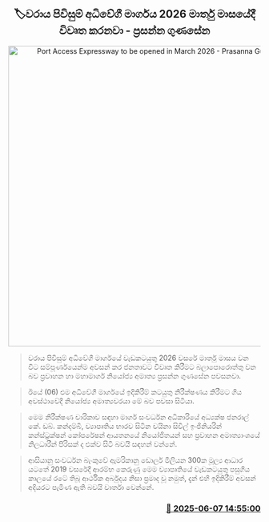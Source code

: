 <p align='center'><b><h2 align='center' title='Port Access Expressway to be opened in March 2026 - Prasanna Gunasena'>🏷වරාය පිවිසුම් අධිවේගී මාර්ගය 2026 මාර්තු මාසයේදී විවෘත කරනවා - ප්‍රසන්න ගුණසේන</h2></b></p>
<p align='center'><img src='https://helakuru.sgp1.cdn.digitaloceanspaces.com/esana/images/lib/prasanna-gunasena.jpg' width='600' alt='Port Access Expressway to be opened in March 2026 - Prasanna Gunasena'></p>

> වරාය පිවිසුම් අධිවේගී මාර්ගයේ වැඩකටයුතු 2026 වසරේ මාර්තු මාසය වන විට සම්පූර්ණයෙන්ම අවසන් කර ජනතාවට විවෘත කිරීමට බලාපොරොත්තු වන බව ප්‍රවාහන හා මහාමාර්ග නියෝජ්‍ය අමාත්‍ය ප්‍රසන්න ගුණසේන පවසනවා.

> ඊයේ (06) එම අධිවේගී මාර්ගයේ ඉදිකිරීම් කටයුතු නිරීක්ෂණය කිරීමට ගිය අවස්ථාවේදී නියෝජ්‍ය අමාත්‍යවරයා මේ බව පවසා සිටියා.

> මෙම නිරීක්ෂණ චාරිකාව සඳහා මාර්ග සංවර්ධන අධිකාරියේ අධ්‍යක්ෂ ජනරාල් කේ. ඩබ්. කන්දම්බි, ව්‍යාපෘතිය භාරව සිටින චයිනා සිවිල් ඉංජිනියරින් කන්ස්ට්‍රක්ෂන් කෝපරේෂන් ආයතනයේ නියෝජිතයන් සහ ප්‍රවාහන අමාත්‍යාංශයේ නිලධාරීන් පිරිසක් ද එක්ව සිටි බවයි සඳහන් වන්නේ.

> ආසියානු සංවර්ධන බැංකුවේ ඇමරිකානු ඩොලර් මිලියන 300ක මූල්‍ය ආධාර යටතේ 2019 වසරේදී ආරම්භ කෙරුණු මෙම ව්‍යාපෘතියේ වැඩකටයුතු පසුගිය කාලයේ රටේ තිබූ ආර්ථික අර්බුදය නිසා ප්‍රමාද වූ නමුත්, දැන් එහි ඉදිකිරීම් අවසන් අදියරට පැමිණ ඇති බවයි වාර්තා වෙන්නේ.



<h3 align='right'><a href='https://www.helakuru.lk/esana/p/110808/'>📅 2025-06-07 14:55:00</a></h3>
